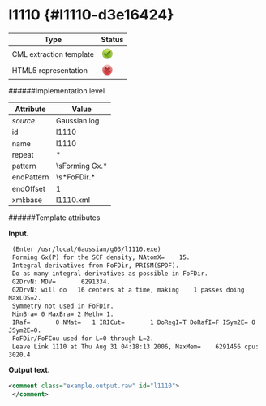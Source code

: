 # l1110 {#l1110-d3e16424}


| Type                                                                                                                                                                                                  | Status                                                                                                                                                                                                |
|----|----|
| CML extraction template                                                                                                                                                                               | ![](/imgs/Total.png)                                                                                                                                                                                  |
| HTML5 representation                                                                                                                                                                                  | ![](/imgs/None.png)                                                                                                                                                                                   |

######Implementation level

| Attribute                                                                                                                                                                                             | Value                                                                                                                                                                                                 |
|----|----|
| *source*                                                                                                                                                                                              | Gaussian log                                                                                                                                                                                          |
| id                                                                                                                                                                                                    | l1110                                                                                                                                                                                                 |
| name                                                                                                                                                                                                  | l1110                                                                                                                                                                                                 |
| repeat                                                                                                                                                                                                | \*                                                                                                                                                                                                    |
| pattern                                                                                                                                                                                               | \\sForming Gx.\*                                                                                                                                                                                      |
| endPattern                                                                                                                                                                                            | \\s\*FoFDir.\*                                                                                                                                                                                        |
| endOffset                                                                                                                                                                                             | 1                                                                                                                                                                                                     |
| xml:base                                                                                                                                                                                              | l1110.xml                                                                                                                                                                                             |

######Template attributes

**Input.**

     (Enter /usr/local/Gaussian/g03/l1110.exe)
     Forming Gx(P) for the SCF density, NAtomX=    15.
     Integral derivatives from FoFDir, PRISM(SPDF).
     Do as many integral derivatives as possible in FoFDir.
     G2DrvN: MDV=       6291334.
     G2DrvN: will do   16 centers at a time, making    1 passes doing MaxLOS=2.
     Symmetry not used in FoFDir.
     MinBra= 0 MaxBra= 2 Meth= 1.
     IRaf=       0 NMat=   1 IRICut=       1 DoRegI=T DoRafI=F ISym2E= 0 JSym2E=0.
     FoFDir/FoFCou used for L=0 through L=2.
     Leave Link 1110 at Thu Aug 31 04:18:13 2006, MaxMem=    6291456 cpu:    3020.4
      

**Output text.**

```xml
<comment class="example.output.raw" id="l1110">
 </comment>
```
